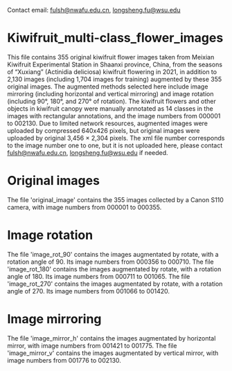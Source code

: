 Contact email: fulsh@nwafu.edu.cn, longsheng.fu@wsu.edu
# Kiwifruit_multi-class_flower_images

This file contains 355 original kiwifruit flower images taken from Meixian Kiwifruit Experimental Station in Shaanxi province, China, from the seasons of “Xuxiang” (Actinidia deliciosa) kiwifruit flowering in 2021, in addition to 2,130 images (including 1,704 images for training) augmented by these 355 original images. The augmented methods selected here include image mirroring (including horizontal and vertical mirroring) and image rotation (including 90°, 180°, and 270° of rotation). The kiwifruit flowers and other objects in kiwifruit canopy were manually annotated as 14 classes in the images with rectangular annotations, and the image numbers from 000001 to 002130. Due to limited network resources, augmented images were uploaded by compressed 640x426 pixels, but original images were uploaded by original 3,456 × 2,304 pixels. The xml file number corresponds to the image number one to one, but it is not uploaded here, please contact fulsh@nwafu.edu.cn, longsheng.fu@wsu.edu if needed.


# Original images
The file 'original_image' contains the 355 images collected by a Canon S110 camera, with image numbers from 000001 to 000355.

# Image rotation
The file 'image_rot_90' contains the images augmentated by rotate, with a rotation angle of 90. Its image numbers from 000356 to 000710. The file 'image_rot_180' contains the images augmentated by rotate, with a rotation angle of 180. Its image numbers from 000711 to 001065. The file 'image_rot_270' contains the images augmentated by rotate, with a rotation angle of 270. Its image numbers from 001066 to 001420.


# Image mirroring
The file 'image_mirror_h' contains the images augmentated by horizontal mirror, with image numbers from 001421 to 001775. The file 'image_mirror_v' contains the images augmentated by vertical mirror, with image numbers from 001776 to 002130.
